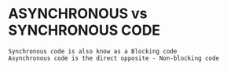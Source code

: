 # ASYNCHRONOUS vs SYNCHRONOUS CODE

    Synchronous code is also know as a Blocking code
    Asynchronous code is the direct opposite - Non-blocking code
